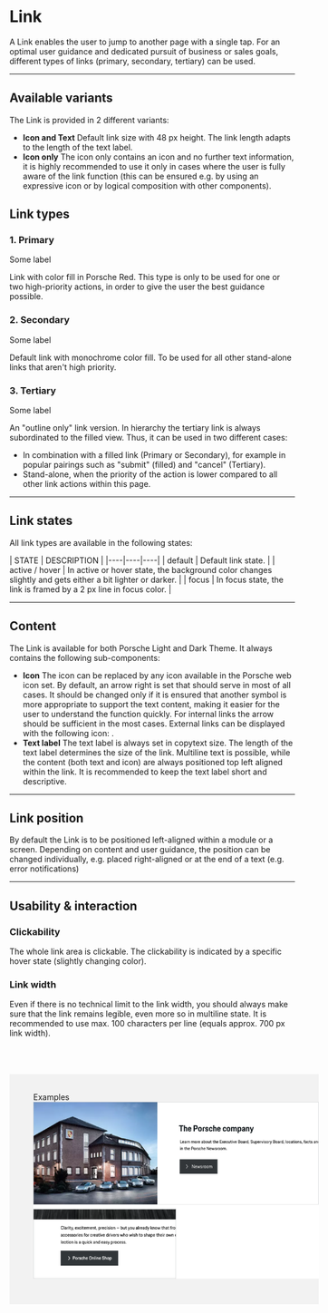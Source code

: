 # Link

A Link enables the user to jump to another page with a single tap. For an optimal user guidance and dedicated pursuit of business or sales goals, different types of links (primary, secondary, tertiary) can be used.

---

## Available variants

The Link is provided in 2 different variants:

- **Icon and Text** Default link size with 48 px height. The link length adapts to the length of the text label.
- **Icon only** The icon only contains an icon and no further text information, it is highly recommended to use it only in cases where the user is fully aware of the link function (this can be ensured e.g. by using an expressive icon or by logical composition with other components).

## Link types

### 1. Primary

<p-link variant="primary" href="https://www.porsche.com">Some label</p-link>

Link with color fill in Porsche Red. This type is only to be used for one or two high-priority actions, in order to give the user the best guidance possible.

### 2. Secondary

<p-link href="https://www.porsche.com">Some label</p-link>

Default link with monochrome color fill. To be used for all other stand-alone links that aren't high priority.

### 3. Tertiary

<p-link variant="tertiary" href="https://www.porsche.com">Some label</p-link>

An "outline only" link version. In hierarchy the tertiary link is always subordinated to the filled view. Thus, it can be used in two different cases:

- In combination with a filled link (Primary or Secondary), for example in popular pairings such as "submit" (filled) and "cancel" (Tertiary).
- Stand-alone, when the priority of the action is lower compared to all other link actions within this page.

---

## Link states

All link types are available in the following states:

| STATE | DESCRIPTION |
|----|----|----|
| default | Default link state. |
| active / hover | In active or hover state, the background color changes slightly and gets either a bit lighter or darker. |
| focus | In focus state, the link is framed by a 2 px line in focus color. |

---

## Content

The Link is available for both Porsche Light and Dark Theme. It always contains the following sub-components:

- **Icon** The icon can be replaced by any icon available in the Porsche web icon set. By default, an arrow right is set that should serve in most of all cases. It should be changed only if it is ensured that another symbol is more appropriate to support the text content, making it easier for the user to understand the function quickly. For internal links the arrow should be sufficient in the most cases. External links can be displayed with the following icon: <p-icon name="link-extern" aria-label="Link extern"></p-icon>.
- **Text label** The text label is always set in copytext size. The length of the text label determines the size of the link. Multiline text is possible, while the content (both text and icon) are always positioned top left aligned within the link. It is recommended to keep the text label short and descriptive.

---

## Link position

By default the Link is to be positioned left-aligned within a module or a screen. Depending on content and user guidance, the position can be changed individually, e.g. placed right-aligned or at the end of a text (e.g. error notifications)

---

## Usability & interaction

### Clickability

The whole link area is clickable. The clickability is indicated by a specific hover state (slightly changing color).

### Link width

Even if there is no technical limit to the link width, you should always make sure that the link remains legible, even more so in multiline state. It is recommended to use max. 100 characters per line (equals approx. 700 px link width).

<div style="background:#F2F2F2; width:100%; margin-top: 64px; padding-top: 32px; padding-left: 42px; padding-bottom: 42px;">
    <p-headline variant="headline-3" tag="h3" style="margin-bottom: 24px;">Examples</p-headline>
    <img src="./assets/link-examples.png" alt=""/>
</div>